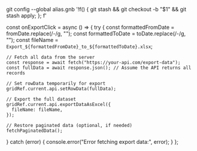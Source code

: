git config --global alias.gnb '!f() { git stash && git checkout -b "$1" && git stash apply; }; f'



const onExportClick = async () => {
  try {
    const formattedFromDate = fromDate.replace(/-/g, "");
    const formattedToDate = toDate.replace(/-/g, "");
    const fileName = `Export_${formattedFromDate}_to_${formattedToDate}.xlsx`;

    // Fetch all data from the server
    const response = await fetch("https://your-api.com/export-data");
    const fullData = await response.json(); // Assume the API returns all records

    // Set rowData temporarily for export
    gridRef.current.api.setRowData(fullData);

    // Export the full dataset
    gridRef.current.api.exportDataAsExcel({
      fileName: fileName,
    });

    // Restore paginated data (optional, if needed)
    fetchPaginatedData(); 
  } catch (error) {
    console.error("Error fetching export data:", error);
  }
};

